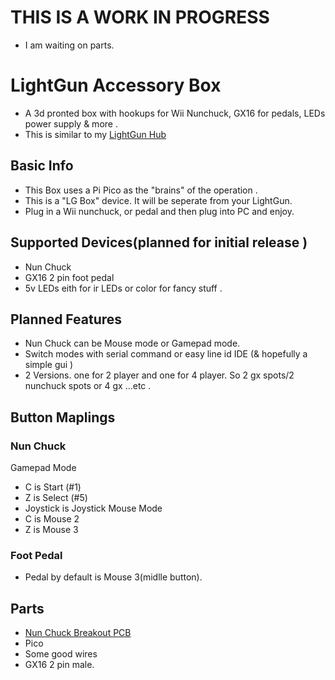 # THIS IS A WORK IN PROGRESS 
- I am waiting on parts.


# LightGun Accessory Box
- A 3d pronted box with hookups for Wii Nunchuck, GX16 for pedals, LEDs power supply & more .
- This is similar to my [LightGun Hub](https://www.thingiverse.com/thing:6721341)

## Basic Info  
- This Box uses a Pi Pico as the "brains" of the operation .
- This is a "LG Box" device. It will be seperate from your LightGun. 
- Plug in a Wii nunchuck, or pedal and then plug into PC and enjoy.

## Supported Devices(planned for initial release ) 
- Nun Chuck
- GX16 2 pin foot pedal
- 5v LEDs eith for ir LEDs or color for fancy stuff .

## Planned Features 
- Nun Chuck can be Mouse mode or Gamepad mode.
- Switch modes with serial command or easy line id IDE (& hopefully a simple gui )
- 2 Versions. one for 2 player and one for 4 player. So 2 gx spots/2 nunchuck spots  or 4 gx ...etc .


## Button Maplings 

  ### Nun Chuck 
  
  Gamepad Mode 
  - C is Start (#1)
  - Z is Select (#5)
  - Joystick is Joystick
  Mouse Mode
  - C is Mouse 2
  - Z is Mouse 3

  ### Foot Pedal
  - Pedal by default is Mouse 3(midlle button).

## Parts
- [Nun Chuck Breakout PCB](https://www.adafruit.com/product/4836)
- Pico
- Some good wires
- GX16 2 pin male.
  
